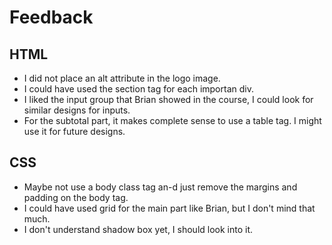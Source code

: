 # Feedback

## HTML
- I did not place an alt attribute in the logo image.
- I could have used the section tag for each importan div.
- I liked the input group that Brian showed in the course, I could look for similar designs for inputs.
- For the subtotal part, it makes complete sense to use a table tag. I might use it for future designs.

## CSS
- Maybe not use a body class tag an-d just remove the margins and padding on the body tag.
- I could have used grid for the main part like Brian, but I don't mind that much.
- I don't understand shadow box yet, I should look into it.